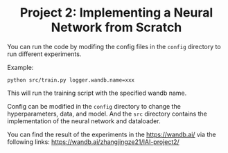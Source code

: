 <div align="center">

# Project 2: Implementing a Neural Network from Scratch

</div>

You can run the code by modifing the config files in the `config` directory to run different experiments.

Example:

```
python src/train.py logger.wandb.name=xxx  
```

This will run the training script with the specified wandb name.

Config can be modified in the `config` directory to change the hyperparameters, data, and model. And the `src` directory contains the implementation of the neural network and dataloader.

You can find the result of the experiments in the https://wandb.ai/ via the following links: https://wandb.ai/zhangjingze21/IAI-project2/


